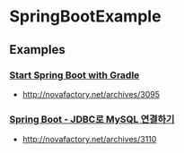 SpringBootExample
=================

Examples
-----------

### [Start Spring Boot with Gradle](https://github.com/croute/SpringBootExample/tree/2662917a87e3cb896830b897a750fd6aa1e515a4/StartSpringBoot) ###
* http://novafactory.net/archives/3095

### [Spring Boot - JDBC로 MySQL 연결하기](https://github.com/croute/SpringBootExample/tree/2662917a87e3cb896830b897a750fd6aa1e515a4/SpringBootJdbc) ###
* http://novafactory.net/archives/3110
